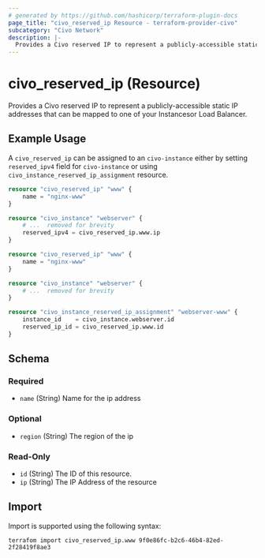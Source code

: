 ```yaml
---
# generated by https://github.com/hashicorp/terraform-plugin-docs
page_title: "civo_reserved_ip Resource - terraform-provider-civo"
subcategory: "Civo Network"
description: |-
  Provides a Civo reserved IP to represent a publicly-accessible static IP addresses that can be mapped to one of your Instancesor Load Balancer.
---
```


# civo_reserved_ip (Resource)

Provides a Civo reserved IP to represent a publicly-accessible static IP addresses that can be mapped to one of your Instancesor Load Balancer.

## Example Usage

A `civo_reserved_ip` can be assigned to an `civo-instance` either by setting `reserved_ipv4` field for `civo-instance` or using `civo_instance_reserved_ip_assignment` resource.

```terraform
resource "civo_reserved_ip" "www" {
    name = "nginx-www" 
}

resource "civo_instance" "webserver" {
    # ...  removed for brevity
    reserved_ipv4 = civo_reserved_ip.www.ip
}
```

```terraform
resource "civo_reserved_ip" "www" {
    name = "nginx-www" 
}

resource "civo_instance" "webserver" {
    # ...  removed for brevity
}

resource "civo_instance_reserved_ip_assignment" "webserver-www" {
    instance_id    = civo_instance.webserver.id
    reserved_ip_id = civo_reserved_ip.www.id
}
```

<!-- schema generated by tfplugindocs -->
## Schema

### Required

- `name` (String) Name for the ip address

### Optional

- `region` (String) The region of the ip

### Read-Only

- `id` (String) The ID of this resource.
- `ip` (String) The IP Address of the resource

## Import

Import is supported using the following syntax:

```shell
terrafom import civo_reserved_ip.www 9f0e86fc-b2c6-46b4-82ed-2f28419f8ae3
```
